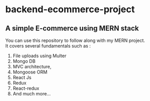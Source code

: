 # backend-ecommerce-project
## A simple E-commerce using MERN stack
You can use this repository to follow along with my MERN project.  
It covers several fundamentals such as :
1. File uploads using Multer 
2. Mongo DB
3. MVC architecture,
4. Mongoose ORM 
5. React Js 
6. Redux 
7. React-redux
8. And much more...
